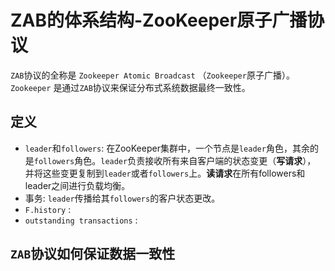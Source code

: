 # ZAB的体系结构-ZooKeeper原子广播协议

`ZAB`协议的全称是 `Zookeeper Atomic Broadcast` （`Zookeeper`原子广播）。`Zookeeper` 是通过`ZAB`协议来保证分布式系统数据最终一致性。

## 定义

- `leader`和`followers`:  在ZooKeeper集群中，一个节点是`leader`角色，其余的是`followers`角色。`leader`负责接收所有来自客户端的状态变更（**写请求**），
并将这些变更复制到`leader`或者`followers`上。**读请求**在所有followers和leader之间进行负载均衡。
- 事务: `leader`传播给其`followers`的客户状态更改。
- `F.history` : 
- `outstanding transactions` : 

## `ZAB`协议如何保证数据一致性

